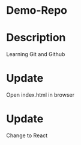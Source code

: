 # Demo-Repo

# Description

Learning Git and Github

# Update

Open index.html in browser

# Update

Change to React
